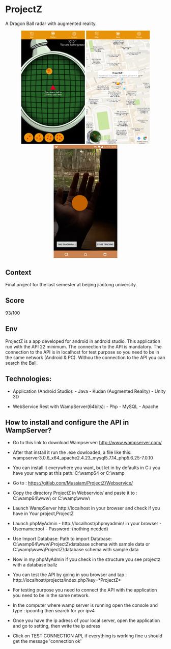 # ProjectZ

A Dragon Ball radar with augmented reality.

<p style="text-align:center;">
  <img src="ScreenShots/Screenshot_20170514-173101.png" width="200">
  <img src="ScreenShots/Screenshot_20170514-173201.png" width="200">
  <img src="ScreenShots/Screenshot_20170514-145213.png" width="200">
</p>

## Context

Final project for the last semester at beijing jiaotong university.

## Score

93/100

## Env

ProjectZ is a app developed for android in android studio. This application run with the API 22 minimum.
The connection to the API is mandatory. The connection to the API is in localhost for test purpose so you need to be in the same network (Android & PC).
Withou the connection to the API you can search the Ball.

## Technologies:

- Application (Android Studio): - Java - Kudan (Augmented Reality) - Unity 3D

- WebService Rest with WampServer(64bits): - Php - MySQL - Apache

## How to install and configure the API in WampServer?

- Go to this link to download Wampserver:
  http://www.wampserver.com/
- After that install it run the .exe dowloaded, a file like this:
  wampserver3.0.6_x64_apache2.4.23_mysql5.7.14_php5.6.25-7.0.10
- You can install it everywhere you want, but let in by defaults in C:/
  you have your wamp at this path: C:\wamp64 or C:\wamp
- Go to :
  https://gitlab.com/Mussiam/ProjectZ/Webservice/

- Copy the directory ProjectZ in Webservice/ and paste it to :
  C:\wamp64\www\ or C:\wamp\www\

- Launch WampServer
  http://localhost in your browser and check if you have in Your project,ProjectZ

- Launch phpMyAdmin - http://localhost/phpmyadmin/ in your browser - Username:root - Password: (nothing needed)

- Use Import Database:
  Path to import Database: C:\wamp64\www\ProjectZ\database schema with sample data or C:\wamp\www\ProjectZ\database schema with sample data

- Now in my phpMyAdmin if you check in the structure you see projectz with a database ballz

- You can test the API by going in you browser and tap :
  http://localhost/projectz/index.php?key=\*ProjectZ*

- For testing purpose you need to connect the API with the application you need to be in the same network.

- In the computer where wamp server is running open the console and type : ipconfig then search for yor ipv4
- Once you have the ip adress of your local server, open the application and go to setting, then write the ip adress
- Click on TEST CONNECTION API, if everything is working fine u should get the message 'connection ok'
